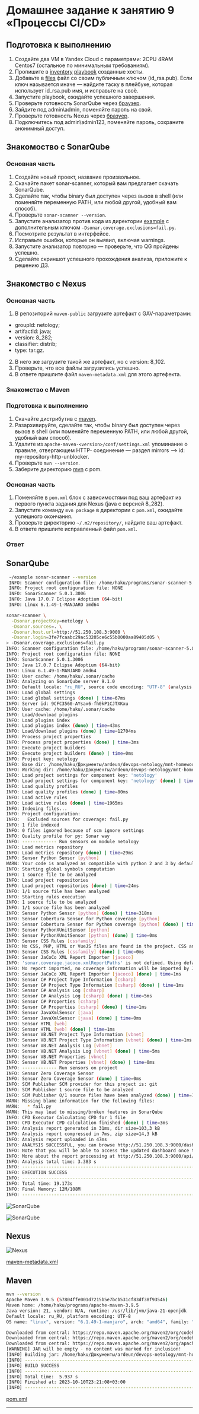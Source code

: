 # Домашнее задание к занятию 9 «Процессы CI/CD»

## Подготовка к выполнению

1. Создайте два VM в Yandex Cloud с параметрами: 2CPU 4RAM Centos7 (остальное по минимальным требованиям).
2. Пропишите в [inventory](./infrastructure/inventory/cicd/hosts.yml) [playbook](./infrastructure/site.yml) созданные хосты.
3. Добавьте в [files](./infrastructure/files/) файл со своим публичным ключом (id_rsa.pub). Если ключ называется иначе — найдите таску в плейбуке, которая использует id_rsa.pub имя, и исправьте на своё.
4. Запустите playbook, ожидайте успешного завершения.
5. Проверьте готовность SonarQube через [браузер](http://localhost:9000).
6. Зайдите под admin\admin, поменяйте пароль на свой.
7.  Проверьте готовность Nexus через [бразуер](http://localhost:8081).
8. Подключитесь под admin\admin123, поменяйте пароль, сохраните анонимный доступ.

## Знакомоство с SonarQube

### Основная часть

1. Создайте новый проект, название произвольное.
2. Скачайте пакет sonar-scanner, который вам предлагает скачать SonarQube.
3. Сделайте так, чтобы binary был доступен через вызов в shell (или поменяйте переменную PATH, или любой другой, удобный вам способ).
4. Проверьте `sonar-scanner --version`.
5. Запустите анализатор против кода из директории [example](./example) с дополнительным ключом `-Dsonar.coverage.exclusions=fail.py`.
6. Посмотрите результат в интерфейсе.
7. Исправьте ошибки, которые он выявил, включая warnings.
8. Запустите анализатор повторно — проверьте, что QG пройдены успешно.
9. Сделайте скриншот успешного прохождения анализа, приложите к решению ДЗ.

## Знакомство с Nexus

### Основная часть

1. В репозиторий `maven-public` загрузите артефакт с GAV-параметрами:

 *    groupId: netology;
 *    artifactId: java;
 *    version: 8_282;
 *    classifier: distrib;
 *    type: tar.gz.
   
2. В него же загрузите такой же артефакт, но с version: 8_102.
3. Проверьте, что все файлы загрузились успешно.
4. В ответе пришлите файл `maven-metadata.xml` для этого артефекта.

### Знакомство с Maven

### Подготовка к выполнению

1. Скачайте дистрибутив с [maven](https://maven.apache.org/download.cgi).
2. Разархивируйте, сделайте так, чтобы binary был доступен через вызов в shell (или поменяйте переменную PATH, или любой другой, удобный вам способ).
3. Удалите из `apache-maven-<version>/conf/settings.xml` упоминание о правиле, отвергающем HTTP- соединение — раздел mirrors —> id: my-repository-http-unblocker.
4. Проверьте `mvn --version`.
5. Заберите директорию [mvn](./mvn) с pom.

### Основная часть

1. Поменяйте в `pom.xml` блок с зависимостями под ваш артефакт из первого пункта задания для Nexus (java с версией 8_282).
2. Запустите команду `mvn package` в директории с `pom.xml`, ожидайте успешного окончания.
3. Проверьте директорию `~/.m2/repository/`, найдите ваш артефакт.
4. В ответе пришлите исправленный файл `pom.xml`.

### Ответ

## SonarQube

```sh
 ~/example sonar-scanner --version
 INFO: Scanner configuration file: /home/haku/programs/sonar-scanner-5.0.1.3006-linux/conf/sonar-scanner.properties
 INFO: Project root configuration file: NONE
 INFO: SonarScanner 5.0.1.3006
 INFO: Java 17.0.7 Eclipse Adoptium (64-bit)
 INFO: Linux 6.1.49-1-MANJARO amd64

```

```sh
sonar-scanner \
  -Dsonar.projectKey=netology \
  -Dsonar.sources=. \
  -Dsonar.host.url=http://51.250.108.3:9000 \
  -Dsonar.login=3fe7fcaabc29ac53205ce6c55b0000aa89405d05 \
> -Dsonar.coverage.exclusions=fail.py 
INFO: Scanner configuration file: /home/haku/programs/sonar-scanner-5.0.1.3006-linux/conf/sonar-scanner.properties
INFO: Project root configuration file: NONE
INFO: SonarScanner 5.0.1.3006
INFO: Java 17.0.7 Eclipse Adoptium (64-bit)
INFO: Linux 6.1.49-1-MANJARO amd64
INFO: User cache: /home/haku/.sonar/cache
INFO: Analyzing on SonarQube server 9.1.0
INFO: Default locale: "ru_RU", source code encoding: "UTF-8" (analysis is platform dependent)
INFO: Load global settings
INFO: Load global settings (done) | time=67ms
INFO: Server id: 9CFC3560-AYsax6-fh0kP1CJTXKxu
INFO: User cache: /home/haku/.sonar/cache
INFO: Load/download plugins
INFO: Load plugins index
INFO: Load plugins index (done) | time=43ms
INFO: Load/download plugins (done) | time=12704ms
INFO: Process project properties
INFO: Process project properties (done) | time=3ms
INFO: Execute project builders
INFO: Execute project builders (done) | time=0ms
INFO: Project key: netology
INFO: Base dir: /home/haku/Документы/ardeun/devops-netology/mnt-homeworks/09-ci-03-cicd/example
INFO: Working dir: /home/haku/Документы/ardeun/devops-netology/mnt-homeworks/09-ci-03-cicd/example/.scannerwork
INFO: Load project settings for component key: 'netology'
INFO: Load project settings for component key: 'netology' (done) | time=47ms
INFO: Load quality profiles
INFO: Load quality profiles (done) | time=80ms
INFO: Load active rules
INFO: Load active rules (done) | time=1965ms
INFO: Indexing files...
INFO: Project configuration:
INFO:   Excluded sources for coverage: fail.py
INFO: 1 file indexed
INFO: 0 files ignored because of scm ignore settings
INFO: Quality profile for py: Sonar way
INFO: ------------- Run sensors on module netology
INFO: Load metrics repository
INFO: Load metrics repository (done) | time=29ms
INFO: Sensor Python Sensor [python]
WARN: Your code is analyzed as compatible with python 2 and 3 by default. This will prevent the detection of issues specific to python 2 or python 3. You can get a more precise analysis by setting a python version in your configuration via the parameter "sonar.python.version"
INFO: Starting global symbols computation
INFO: 1 source file to be analyzed
INFO: Load project repositories
INFO: Load project repositories (done) | time=24ms
INFO: 1/1 source file has been analyzed
INFO: Starting rules execution
INFO: 1 source file to be analyzed
INFO: 1/1 source file has been analyzed
INFO: Sensor Python Sensor [python] (done) | time=318ms
INFO: Sensor Cobertura Sensor for Python coverage [python]
INFO: Sensor Cobertura Sensor for Python coverage [python] (done) | time=4ms
INFO: Sensor PythonXUnitSensor [python]
INFO: Sensor PythonXUnitSensor [python] (done) | time=0ms
INFO: Sensor CSS Rules [cssfamily]
INFO: No CSS, PHP, HTML or VueJS files are found in the project. CSS analysis is skipped.
INFO: Sensor CSS Rules [cssfamily] (done) | time=0ms
INFO: Sensor JaCoCo XML Report Importer [jacoco]
INFO: 'sonar.coverage.jacoco.xmlReportPaths' is not defined. Using default locations: target/site/jacoco/jacoco.xml,target/site/jacoco-it/jacoco.xml,build/reports/jacoco/test/jacocoTestReport.xml
INFO: No report imported, no coverage information will be imported by JaCoCo XML Report Importer
INFO: Sensor JaCoCo XML Report Importer [jacoco] (done) | time=1ms
INFO: Sensor C# Project Type Information [csharp]
INFO: Sensor C# Project Type Information [csharp] (done) | time=1ms
INFO: Sensor C# Analysis Log [csharp]
INFO: Sensor C# Analysis Log [csharp] (done) | time=5ms
INFO: Sensor C# Properties [csharp]
INFO: Sensor C# Properties [csharp] (done) | time=1ms
INFO: Sensor JavaXmlSensor [java]
INFO: Sensor JavaXmlSensor [java] (done) | time=0ms
INFO: Sensor HTML [web]
INFO: Sensor HTML [web] (done) | time=1ms
INFO: Sensor VB.NET Project Type Information [vbnet]
INFO: Sensor VB.NET Project Type Information [vbnet] (done) | time=1ms
INFO: Sensor VB.NET Analysis Log [vbnet]
INFO: Sensor VB.NET Analysis Log [vbnet] (done) | time=5ms
INFO: Sensor VB.NET Properties [vbnet]
INFO: Sensor VB.NET Properties [vbnet] (done) | time=0ms
INFO: ------------- Run sensors on project
INFO: Sensor Zero Coverage Sensor
INFO: Sensor Zero Coverage Sensor (done) | time=0ms
INFO: SCM Publisher SCM provider for this project is: git
INFO: SCM Publisher 1 source file to be analyzed
INFO: SCM Publisher 0/1 source files have been analyzed (done) | time=19ms
WARN: Missing blame information for the following files:
WARN:   * fail.py
WARN: This may lead to missing/broken features in SonarQube
INFO: CPD Executor Calculating CPD for 1 file
INFO: CPD Executor CPD calculation finished (done) | time=3ms
INFO: Analysis report generated in 31ms, dir size=103,3 kB
INFO: Analysis report compressed in 7ms, zip size=14,3 kB
INFO: Analysis report uploaded in 47ms
INFO: ANALYSIS SUCCESSFUL, you can browse http://51.250.108.3:9000/dashboard?id=netology
INFO: Note that you will be able to access the updated dashboard once the server has processed the submitted analysis report
INFO: More about the report processing at http://51.250.108.3:9000/api/ce/task?id=AYsa2nAWh0kP1CJTXP21
INFO: Analysis total time: 3.383 s
INFO: ------------------------------------------------------------------------
INFO: EXECUTION SUCCESS
INFO: ------------------------------------------------------------------------
INFO: Total time: 19.173s
INFO: Final Memory: 12M/108M
INFO: ------------------------------------------------------------------------

```

![SonarQube](files/1.png)

![SonarQube](files/2.png)

## Nexus

![Nexus](files/3.png)

[maven-metadata.xml](files/maven-metadata.xml)

## Maven

```sh
mvn --version 
Apache Maven 3.9.5 (57804ffe001d7215b5e7bcb531cf83df38f93546)
Maven home: /home/haku/programs/apache-maven-3.9.5
Java version: 21, vendor: N/A, runtime: /usr/lib/jvm/java-21-openjdk
Default locale: ru_RU, platform encoding: UTF-8
OS name: "linux", version: "6.1.49-1-manjaro", arch: "amd64", family: "unix"

```

```sh
Downloaded from central: https://repo.maven.apache.org/maven2/org/codehaus/plexus/plexus-utils/3.4.2/plexus-utils-3.4.2.jar (267 kB at 2.8 MB/s)
Downloaded from central: https://repo.maven.apache.org/maven2/org/codehaus/plexus/plexus-io/3.4.0/plexus-io-3.4.0.jar (79 kB at 629 kB/s)
Downloaded from central: https://repo.maven.apache.org/maven2/org/apache/commons/commons-compress/1.21/commons-compress-1.21.jar (1.0 MB at 1.4 MB/s)
[WARNING] JAR will be empty - no content was marked for inclusion!
[INFO] Building jar: /home/haku/Документы/ardeun/devops-netology/mnt-homeworks/09-ci-03-cicd/mvn/target/simple-app-1.0-SNAPSHOT.jar
[INFO] ------------------------------------------------------------------------
[INFO] BUILD SUCCESS
[INFO] ------------------------------------------------------------------------
[INFO] Total time:  5.937 s
[INFO] Finished at: 2023-10-10T23:21:08+03:00
[INFO] ------------------------------------------------------------------------

```

[pom.xml](mvn/pom.xml)

---